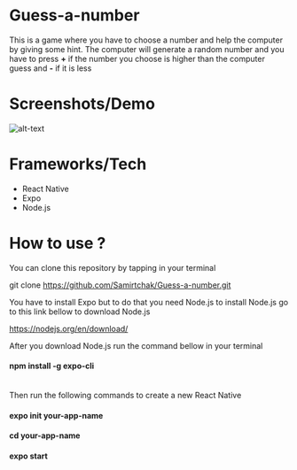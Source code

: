 # Guess-a-number
This is a  game where you have to choose a number and help the computer by giving some hint. The computer will generate a random number and you have to press <strong>+</strong> if the number you choose is higher than the computer guess and <strong>-</strong> if it is less
# Screenshots/Demo
![alt-text](demoGuess.GIF) 
# Frameworks/Tech
 * React Native
 * Expo 
 * Node.js 

# How to use ? 
You can clone this repository by tapping in your terminal <br>

git clone https://github.com/Samirtchak/Guess-a-number.git <br>

You have to install Expo but to do that you need Node.js to install Node.js go to this link bellow to download Node.js <br>

https://nodejs.org/en/download/ <br>

After you download Node.js run the command bellow in your terminal <br>

<h4>npm install -g expo-cli </h4>  <br>
 Then run the following commands to create a new React Native 
<h4>expo init your-app-name </h4> 
<h4>cd your-app-name </h4> 
<h4>expo start </h4> 



 


